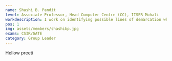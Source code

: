 ```yaml
---
name: Shashi B. Pandit
level: Associate Professor, Head Computer Centre (CC), IISER Mohali
workdescription: I work on identifying possible lines of demarcation which can possibly segregate enzymatic substrate redundancy on systems and molecular level.  
pos: 1
img: assets/members/shashibp.jpg
exams: CSIR/GATE
category: Group Leader
---
```


Hellow preeti